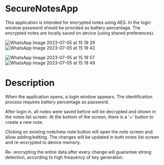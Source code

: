 # SecureNotesApp

This application is intended for encrypted notes using AES. In the login window password should be provided as battery
percentage. The encrypted notes are locally saved on device (using shared preferences).


![WhatsApp Image 2023-07-05 at 15 19 29](https://github.com/Sharoniki1/SecureNoteTakingApp/assets/68810288/e7e8c422-d85c-4adc-92f3-348676d957c2)          ![WhatsApp Image 2023-07-05 at 15 19 42](https://github.com/Sharoniki1/SecureNoteTakingApp/assets/68810288/384d6966-aae4-4444-b494-057fe7831bdd)

![WhatsApp Image 2023-07-05 at 15 19 57](https://github.com/Sharoniki1/SecureNoteTakingApp/assets/68810288/5f7d7145-2233-4668-a15f-4d26e82f5c4c)          ![WhatsApp Image 2023-07-05 at 15 19 49](https://github.com/Sharoniki1/SecureNoteTakingApp/assets/68810288/ada6987b-e8da-478f-85f8-44f48c031c86)




# Description

When the application opens, a login window appears. The identification process requires battery percentage as password.

After login in, all notes were saved before will be decrypted and shown in the notes list screen.
At the bottom of the screen, there is a '+' button to create a new note.

Clicking on existing note/new note button will open the note screen and allow adding/editing.
The changes will be updated in both notes list screen and re-encrypted to device memory.

Re- encrypting the entire data after every change will guarantee strong detection, according to high frequency of key generation. 






